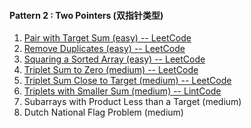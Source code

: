 #### Pattern 2 : Two Pointers (双指针类型)
1. [Pair with Target Sum (easy) -- LeetCode](https://leetcode.com/problems/two-sum/)
2. [Remove Duplicates (easy) -- LeetCode](https://leetcode.com/problems/remove-duplicates-from-sorted-array/)
3. [Squaring a Sorted Array (easy) -- LeetCode](https://leetcode.com/problems/squares-of-a-sorted-array/)
4. [Triplet Sum to Zero (medium) -- LeetCode](https://leetcode.com/problems/3sum)
5. [Triplet Sum Close to Target (medium) -- LeetCode](https://leetcode.com/problems/3sum-closest/)
6. [Triplets with Smaller Sum (medium) -- LintCode](https://www.lintcode.com/problem/3sum-smaller/description)
7. Subarrays with Product Less than a Target (medium)
8. Dutch National Flag Problem (medium)
